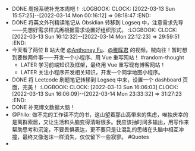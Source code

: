 - DONE 周报系统补充本周吧！
  :LOGBOOK:
  CLOCK: [2022-03-13 Sun 15:57:25]--[2022-03-14 Mon 00:16:12] =>  08:18:47
  :END:
- DONE 将英文外刊精读笔记从 Obsidian 转移到 Logseq 中，注意需求先导——先想好需求样式再根据需求设置好组织形式。
  :LOGBOOK:
  CLOCK: [2022-03-13 Sun 16:12:32]--[2022-03-14 Mon 22:12:23] =>  29:59:51
  :END:
- 今天看了两位 B 站大佬 [@Anthoney Fu](https://space.bilibili.com/668380)、[@稚晖君](https://space.bilibili.com/20259914) 的视频，贼向往！暂时想到要做两件事——开发一个小程序、用 Vue 重写网站！ #random-thought
	- LATER 学习前端知识及框架，最终用 Vue 重写现有博客网站！
	- LATER 关注小程序开发相关知识，开发一个同学地图小程序。
- DONE 将 Leetcode 刷题笔记转移到 Logseq 中来，设置一个 dashboard 页面，完美！
  :LOGBOOK:
  CLOCK: [2022-03-13 Sun 16:06:03]
  CLOCK: [2022-03-13 Sun 16:06:09]--[2022-03-14 Mon 23:33:32] =>  31:27:23
  :END:
- DONE 补充博文数据大脑！
- @Philo: 做不完的工作读不完的书，这山望着那山高带来的焦虑，唯独庆幸的是离群索居，又让生活和头脑变得清晰很多。我应该抽时间多输出，用写作来帮助思考和沉淀，不要畏惧表达，更不要只是让混乱的思绪在头脑中相互冲撞，最终又像泡沫一样消失，仅仅留下一些寂寥。 #Quotes
-